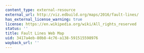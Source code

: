 ```yaml
---
content_type: external-resource
external_url: http://viz.edbuild.org/maps/2016/fault-lines/
has_external_license_warning: true
license: https://en.wikipedia.org/wiki/All_rights_reserved
status: ''
title: Fault Lines Web Map
uid: 3417a4eb-80b8-4c76-a138-591515598976
wayback_url: ''
---
```

